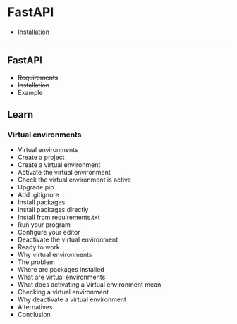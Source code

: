 # FastAPI

- [Installation](installation.md)

---

## FastAPI

- ~~Requirements~~
- ~~Installation~~
- Example

## Learn

### Virtual environments

- Virtual environments
- Create a project
- Create a virtual environment
- Activate the virtual environment
- Check the virtual environment is active
- Upgrade pip
- Add .gitignore
- Install packages
- Install packages directly
- Install from requirements.txt
- Run your program
- Configure your editor
- Deactivate the virtual environment
- Ready to work
- Why virtual environments
- The problem
- Where are packages installed
- What are virtual environments
- What does activating a Virtual environment mean
- Checking a virtual environment
- Why deactivate a virtual environment
- Alternatives
- Conclusion
